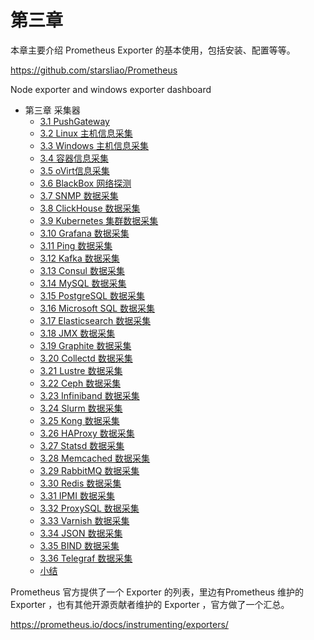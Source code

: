 # 第三章 

本章主要介绍 Prometheus Exporter 的基本使用，包括安装、配置等等。

https://github.com/starsliao/Prometheus

Node exporter and windows exporter dashboard 

* 第三章 采集器
    * [3.1 PushGateway](3.1-pushgateway.md)
    * [3.2 Linux 主机信息采集](3.2-node-exporter.md)
    * [3.3 Windows 主机信息采集](3.3-windows-exporter.md)
    * [3.4 容器信息采集](3.4-cadvisor.md)
    * [3.5 oVirt信息采集](3.5-ovirt-exporter.md)
    * [3.6 BlackBox 网络探测](3.6-blackbox-exporter.md)
    * [3.7 SNMP 数据采集](3.7-snmp-exporter.md)
    * [3.8 ClickHouse 数据采集](3.8-clickhouse-exporter.md)
    * [3.9 Kubernetes 集群数据采集](3.9-kube-state-metrics.md)
    * [3.10 Grafana 数据采集](3.10-grafana-metrics.md)
    * [3.11 Ping 数据采集](3.11-ping-exporter.md)
    * [3.12 Kafka 数据采集](3.12-kafka-exporter.md)
    * [3.13 Consul 数据采集](chapter03-Exporter/3.13-consul-exporter.md)
    * [3.14 MySQL 数据采集](chapter03-Exporter/3.14-mysql-server-exporter.md)
    * [3.15 PostgreSQL 数据采集](chapter03-Exporter/3.15-postgresql-exporter.md)
    * [3.16 Microsoft SQL 数据采集](chapter03-Exporter/3.16-mssql-server-exporter.md)
    * [3.17 Elasticsearch 数据采集](chapter03-Exporter/3.17-elasticsearch-exporter.md)
    * [3.18 JMX 数据采集](chapter03-Exporter/3.18-jmx-exporter.md)
    * [3.19 Graphite 数据采集](chapter03-Exporter/3.19-graphite-exporter.md)
    * [3.20 Collectd 数据采集](chapter03-Exporter/3.20-collectd-exporter.md)
    * [3.21 Lustre 数据采集](chapter03-Exporter/3.21-lustre-exporter.md)
    * [3.22 Ceph 数据采集](chapter03-Exporter/3.22-ceph-exporter.md)
    * [3.23 Infiniband 数据采集](chapter03-Exporter/3.23-infiniband-exporter.md)
    * [3.24 Slurm 数据采集](chapter03-Exporter/3.24-slurm-exporter.md)
    * [3.25 Kong 数据采集](chapter03-Exporter/3.25-kong-metrics.md)
    * [3.26 HAProxy 数据采集](chapter03-Exporter/3.26-haproxy-exporter.md)
    * [3.27 Statsd 数据采集](chapter03-Exporter/3.27-statsd-exporter.md)
    * [3.28 Memcached 数据采集](chapter03-Exporter/3.28-memcached-exporter.md)
    * [3.29 RabbitMQ 数据采集](chapter03-Exporter/3.29-rabbitmq-exporter.md)
    * [3.30 Redis 数据采集](chapter03-Exporter/3.30-redis-exporter.md)
    * [3.31 IPMI 数据采集](chapter03-Exporter/3.31-ipmi-exporter.md)
    * [3.32 ProxySQL 数据采集](chapter03-Exporter/3.32-proxysql-exporter.md)
    * [3.33 Varnish 数据采集](chapter03-Exporter/3.33-varnish-exporter.md)
    * [3.34 JSON 数据采集](chapter03-Exporter/3.34-json-exporter.md)
    * [3.35 BIND 数据采集](chapter03-Exporter/3.25-bind-exporter.md)
    * [3.36 Telegraf 数据采集](chapter03-Exporter/3.36-telegraf-exporter.md)
    * [小结](END.md)


Prometheus 官方提供了一个 Exporter 的列表，里边有Prometheus 维护的 Exporter ，也有其他开源贡献者维护的 Exporter ，官方做了一个汇总。

https://prometheus.io/docs/instrumenting/exporters/